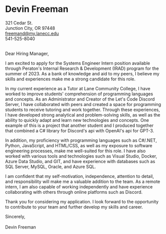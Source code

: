 # Devin Freeman

321 Cedar St.<br />
Junction City, OR 97448<br />
freemand@my.lanecc.edu<br />
541-525-8040<br />

<br />
Dear Hiring Manager,

I am excited to apply for the Systems Engineer Intern position available through Peraton's Internal Research & Development (IRAD) program for the summer of 2023. As a bank of knowledge and aid to my peers, I believe my skills and experiences make me a strong candidate for this role.

In my current experience as a Tutor at Lane Community College, I have worked to improve students' comprehension of programming languages and concepts. As an Administrator and Creator of the Let's Code Discord Server, I have collaborated with peers and created a space for programming students to receive tutoring and work together. Through these experiences, I have developed strong analytical and problem-solving skills, as well as the ability to quickly adapt and learn new technologies and concepts. One example of this is a project that another student and I produced together that combined a C# library for Discord's api with OpenAI's api for GPT-3.

In addition, my proficiency with programming languages such as C#/.NET, Python, JavaScript, and HTML/CSS, as well as my exposure to software engineering processes, make me well-suited for this role. I have also worked with various tools and technologies such as Visual Studio, Docker, Azure Data Studio, and GIT, and have experience with databases such as SQL Server, MySQL, Oracle, and Azure SQL.

I am confident that my self-motivation, independence, attention to detail, and responsibility will make me a valuable addition to the team. As a remote intern, I am also capable of working independently and have experience collaborating with others through online platforms such as Discord.

Thank you for considering my application. I look forward to the opportunity to contribute to your team and further develop my skills and career.

Sincerely,
<br />
<br />
Devin Freeman
